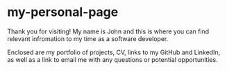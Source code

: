 # my-personal-page

Thank you for visiting! My name is John and this is where you can find relevant infromation to my time as a software developer. 

Enclosed are my portfolio of projects, CV, links to my GitHub and LinkedIn, as well as a link to email me with any questions or potential opportunities.
